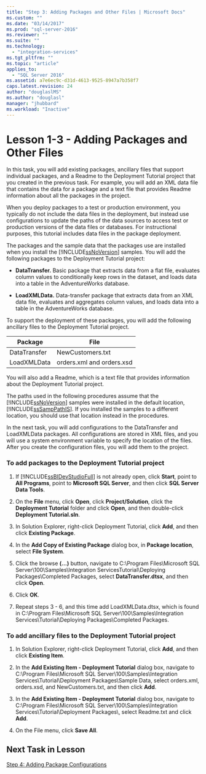 ```yaml
---
title: "Step 3: Adding Packages and Other Files | Microsoft Docs"
ms.custom: ""
ms.date: "03/14/2017"
ms.prod: "sql-server-2016"
ms.reviewer: ""
ms.suite: ""
ms.technology: 
  - "integration-services"
ms.tgt_pltfrm: ""
ms.topic: "article"
applies_to: 
  - "SQL Server 2016"
ms.assetid: a7e6ec9c-d31d-4613-9525-8947a7b358f7
caps.latest.revision: 24
author: "douglaslMS"
ms.author: "douglasl"
manager: "jhubbard"
ms.workload: "Inactive"
---
```

# Lesson 1-3 - Adding Packages and Other Files
In this task, you will add existing packages, ancillary files that support individual packages, and a Readme to the Deployment Tutorial project that you created in the previous task. For example, you will add an XML data file that contains the data for a package and a text file that provides Readme information about all the packages in the project.  
  
When you deploy packages to a test or production environment, you typically do not include the data files in the deployment, but instead use configurations to update the paths of the data sources to access test or production versions of the data files or databases. For instructional purposes, this tutorial includes data files in the package deployment.  
  
The packages and the sample data that the packages use are installed when you install the [!INCLUDE[ssNoVersion](../includes/ssnoversion-md.md)] samples. You will add the following packages to the Deployment Tutorial project:  
  
-   **DataTransfer.** Basic package that extracts data from a flat file, evaluates column values to conditionally keep rows in the dataset, and loads data into a table in the AdventureWorks database.  
  
-   **LoadXMLData.** Data-transfer package that extracts data from an XML data file, evaluates and aggregates column values, and loads data into a table in the AdventureWorks database.  
  
To support the deployment of these packages, you will add the following ancillary files to the Deployment Tutorial project.  
  
|Package|File|  
|-----------|--------|  
|DataTransfer|NewCustomers.txt|  
|LoadXMLData|orders.xml and orders.xsd|  
  
You will also add a Readme, which is a text file that provides information about the Deployment Tutorial project.  
  
The paths used in the following procedures assume that the [!INCLUDE[ssNoVersion](../includes/ssnoversion-md.md)] samples were installed in the default location, [!INCLUDE[ssSampPathIS](../includes/sssamppathis-md.md)]. If you installed the samples to a different location, you should use that location instead in the procedures.  
  
In the next task, you will add configurations to the DataTransfer and LoadXMLData packages. All configurations are stored in XML files, and you will use a system environment variable to specify the location of the files. After you create the configuration files, you will add them to the project.  
  
### To add packages to the Deployment Tutorial project  
  
1.  If [!INCLUDE[ssBIDevStudioFull](../includes/ssbidevstudiofull-md.md)] is not already open, click **Start**, point to **All Programs**, point to **Microsoft SQL Server**, and then click **SQL Server Data Tools**.  
  
2.  On the **File** menu, click **Open**, click **Project/Solution**, click the **Deployment Tutorial** folder and click **Open**, and then double-click **Deployment Tutorial.sln**.  
  
3.  In Solution Explorer, right-click Deployment Tutorial, click **Add**, and then click **Existing Package**.  
  
4.  In the **Add Copy of Existing Package** dialog box, in **Package location**, select **File System**.  
  
5.  Click the browse **(…)** button, navigate to C:\Program Files\Microsoft SQL Server\100\Samples\Integration ServicesTutorial\Deploying Packages\Completed Packages, select **DataTransfer.dtsx**, and then click **Open**.  
  
6.  Click **OK**.  
  
7.  Repeat steps 3 - 6, and this time add LoadXMLData.dtsx, which is found in C:\Program Files\Microsoft SQL Server\100\Samples\Integration Services\Tutorial\Deploying Packages\Completed Packages.  
  
### To add ancillary files to the Deployment Tutorial project  
  
1.  In Solution Explorer, right-click Deployment Tutorial, click **Add**, and then click **Existing Item**.  
  
2.  In the **Add Existing Item - Deployment Tutorial** dialog box, navigate to C:\Program Files\Microsoft SQL Server\100\Samples\Integration Services\Tutorial\Deployment Packages\Sample Data, select orders.xml, orders.xsd, and NewCustomers.txt, and then click **Add**.  
  
3.  In the **Add Existing Item - Deployment Tutorial** dialog box, navigate to C:\Program Files\Microsoft SQL Server\100\Samples\Integration Services\Tutorial\Deployment Packages\\, select Readme.txt and click **Add**.  
  
4.  On the File menu, click **Save All**.  
  
## Next Task in Lesson  
[Step 4: Adding Package Configurations](../integration-services/lesson-1-4-adding-package-configurations.md)  
  
  
  
